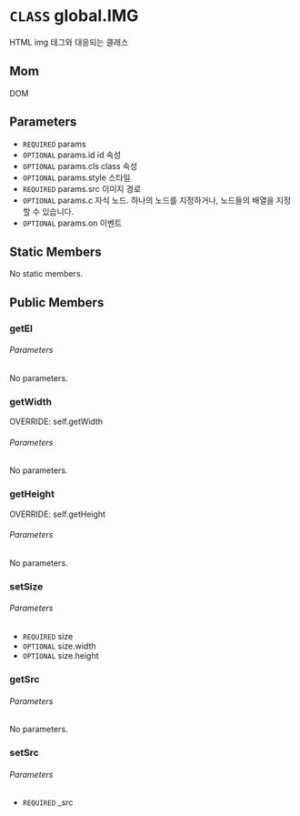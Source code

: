 # `CLASS` global.IMG
HTML img 태그와 대응되는 클래스

## Mom
DOM

## Parameters
* `REQUIRED` params 
* `OPTIONAL` params.id		id  속성
* `OPTIONAL` params.cls		class  속성
* `OPTIONAL` params.style	스타일 
* `REQUIRED` params.src		이미지  경로
* `OPTIONAL` params.c		자식  노드. 하나의 노드를 지정하거나, 노드들의 배열을 지정할 수 있습니다.
* `OPTIONAL` params.on		이벤트 

## Static Members
No static members.

## Public Members

### getEl
###### Parameters
No parameters.

### getWidth
OVERRIDE: self.getWidth
###### Parameters
No parameters.

### getHeight
OVERRIDE: self.getHeight
###### Parameters
No parameters.

### setSize
###### Parameters
* `REQUIRED` size
* `OPTIONAL` size.width
* `OPTIONAL` size.height

### getSrc
###### Parameters
No parameters.

### setSrc
###### Parameters
* `REQUIRED` _src
